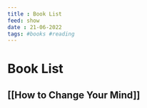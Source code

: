 ```yaml
---
title : Book List
feed: show
date : 21-06-2022
tags: #books #reading
---
```


# Book List
## [[How to Change Your Mind]]
